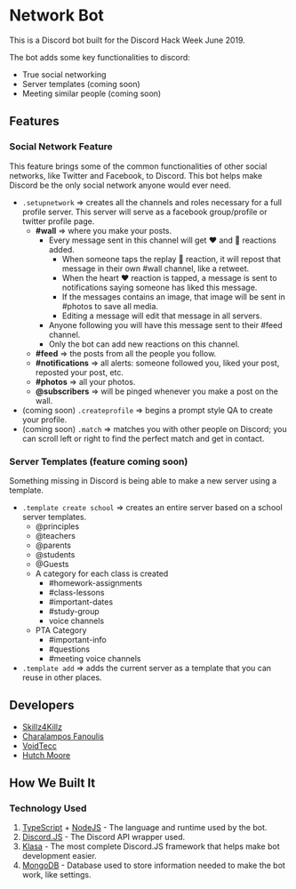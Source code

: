 # Network Bot

This is a Discord bot built for the Discord Hack Week June 2019.

The bot adds some key functionalities to discord:

- True social networking
- Server templates (coming soon)
- Meeting similar people (coming soon)

## Features

### Social Network Feature

This feature brings some of the common functionalities of other social networks, like Twitter and Facebook, to Discord. This bot helps make Discord be the only social network anyone would ever need.

- `.setupnetwork` => creates all the channels and roles necessary for a full profile server. This server will serve as a facebook group/profile or twitter profile page.
  - **#wall** => where you make your posts.
    - Every message sent in this channel will get ❤️ and 🔄 reactions added.
      - When someone taps the replay 🔄 reaction, it will repost that message in their own #wall channel, like a retweet.
      - When the heart ❤️ reaction is tapped, a message is sent to notifications saying someone has liked this message.
      - If the messages contains an image, that image will be sent in #photos to save all media.
      - Editing a message will edit that message in all servers.
    - Anyone following you will have this message sent to their #feed channel.
    - Only the bot can add new reactions on this channel.
  - **#feed** => the posts from all the people you follow.
  - **#notifications** => all alerts: someone followed you, liked your post, reposted your post, etc.
  - **#photos** => all your photos.
  - **@subscribers** => will be pinged whenever you make a post on the wall.
- (coming soon) `.createprofile` => begins a prompt style QA to create your profile.
- (coming soon) `.match` => matches you with other people on Discord; you can scroll left or right to find the perfect match and get in contact.

### Server Templates (feature coming soon)

Something missing in Discord is being able to make a new server using a template.

- `.template create school` => creates an entire server based on a school server templates.
  - @principles
  - @teachers
  - @parents
  - @students
  - @Guests
  - A category for each class is created
    - #homework-assignments
    - #class-lessons
    - #important-dates
    - #study-group
    - voice channels
  - PTA Category
    - #important-info
    - #questions
    - #meeting voice channels
- `.template add` => adds the current server as a template that you can reuse in other places.

## Developers

- [Skillz4Killz](https://discord.gg/rWMuMdk)
- [Charalampos Fanoulis](https://github.com/cfanoulis)
- [VoidTecc](https://github.com/VoidCodes)
- [Hutch Moore](https://github.com/tech6hutch)

## How We Built It

### Technology Used

1. [TypeScript](https://github.com/Microsoft/TypeScript) + [NodeJS](https://nodejs.org) - The language and runtime used by the bot.
2. [Discord.JS](https://discord.js.org) - The Discord API wrapper used.
3. [Klasa](https://klasa.js.org) - The most complete Discord.JS framework that helps make bot development easier.
4. [MongoDB](https://www.mongodb.com) - Database used to store information needed to make the bot work, like settings.
